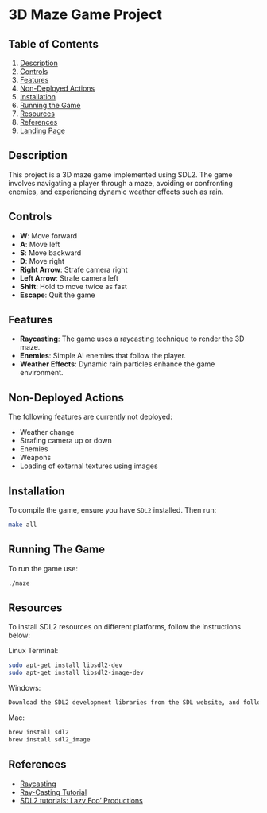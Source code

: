 # 3D Maze Game Project

## Table of Contents
1. [Description](#description)
2. [Controls](#controls)
3. [Features](#features)
4. [Non-Deployed Actions](#non-deployed-actions)
5. [Installation](#installation)
6. [Running the Game](#running-the-game)
7. [Resources](#resources)
8. [References](#references)
9. [Landing Page](#landing-page)

## Description

This project is a 3D maze game implemented using SDL2. The game involves navigating a player through a maze, avoiding or confronting enemies, and experiencing dynamic weather effects such as rain.

## Controls

- **W**: Move forward
- **A**: Move left
- **S**: Move backward
- **D**: Move right
- **Right Arrow**: Strafe camera right
- **Left Arrow**: Strafe camera left
- **Shift**: Hold to move twice as fast
- **Escape**: Quit the game

## Features

- **Raycasting**: The game uses a raycasting technique to render the 3D maze.
- **Enemies**: Simple AI enemies that follow the player.
- **Weather Effects**: Dynamic rain particles enhance the game environment.

## Non-Deployed Actions

The following features are currently not deployed:

- Weather change
- Strafing camera up or down
- Enemies
- Weapons
- Loading of external textures using images

## Installation

To compile the game, ensure you have `SDL2` installed. Then run:

```bash
make all
```
## Running The Game

To run the game use:
```bash
./maze
```
## Resources

To install SDL2 resources on different platforms, follow the instructions below:

Linux Terminal:
```bash
sudo apt-get install libsdl2-dev
sudo apt-get install libsdl2-image-dev
```
Windows:
```bash
Download the SDL2 development libraries from the SDL website, and follow the instructions provided in the downloaded package.
```
Mac:
```bash
brew install sdl2
brew install sdl2_image
```

## References

- [Raycasting](https://lodev.org/cgtutor/raycasting.html)
- [Ray-Casting Tutorial](https://permadi.com/1996/05/ray-casting-tutorial-table-of-contents/)
- [SDL2 tutorials: Lazy Foo’ Productions](https://lazyfoo.net/tutorials/SDL/index.php)


